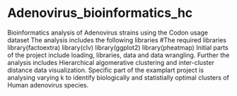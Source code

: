 # Adenovirus_bioinformatics_hc
Bioinformatics analysis of Adenovirus strains using the Codon usage dataset
The analysis includes the following libraries 
#The required libraries
library(factoextra)
library(clv)
library(ggplot2)
library(pheatmap)
Initial parts of the project include loading, libraries, data and data wrangling.
Further the analysis includes Hierarchical algomerative clustering and inter-cluster distance data visualization.
Specific part of the examplart project is analysing varying k to identify biologically and statistially optimal clusters of Human adenovirus species.

